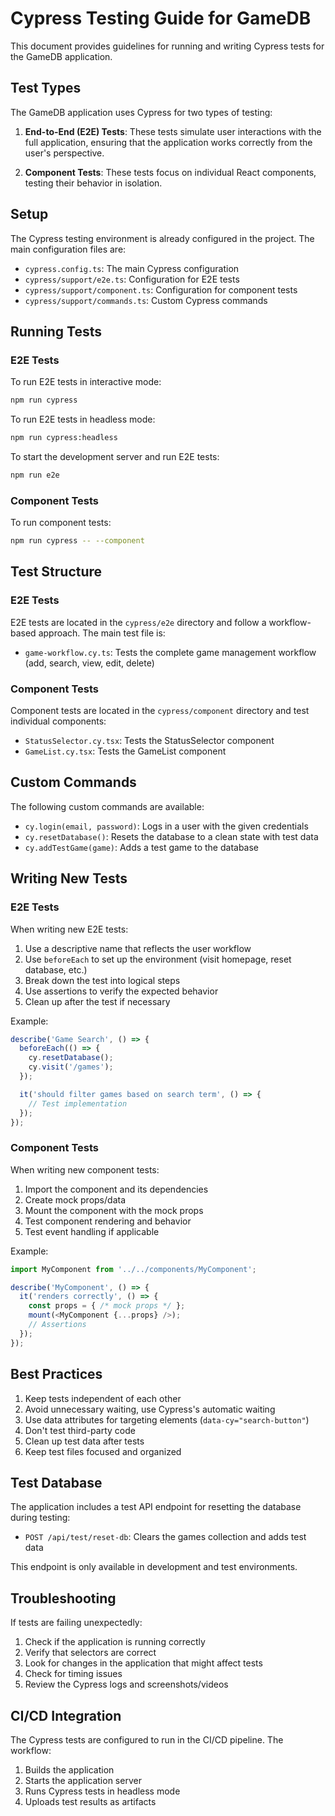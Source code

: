 # Cypress Testing Guide for GameDB

This document provides guidelines for running and writing Cypress tests for the GameDB application.

## Test Types

The GameDB application uses Cypress for two types of testing:

1. **End-to-End (E2E) Tests**: These tests simulate user interactions with the full application, ensuring that the application works correctly from the user's perspective.

2. **Component Tests**: These tests focus on individual React components, testing their behavior in isolation.

## Setup

The Cypress testing environment is already configured in the project. The main configuration files are:

- `cypress.config.ts`: The main Cypress configuration
- `cypress/support/e2e.ts`: Configuration for E2E tests
- `cypress/support/component.ts`: Configuration for component tests
- `cypress/support/commands.ts`: Custom Cypress commands

## Running Tests

### E2E Tests

To run E2E tests in interactive mode:

```bash
npm run cypress
```

To run E2E tests in headless mode:

```bash
npm run cypress:headless
```

To start the development server and run E2E tests:

```bash
npm run e2e
```

### Component Tests

To run component tests:

```bash
npm run cypress -- --component
```

## Test Structure

### E2E Tests

E2E tests are located in the `cypress/e2e` directory and follow a workflow-based approach. The main test file is:

- `game-workflow.cy.ts`: Tests the complete game management workflow (add, search, view, edit, delete)

### Component Tests

Component tests are located in the `cypress/component` directory and test individual components:

- `StatusSelector.cy.tsx`: Tests the StatusSelector component
- `GameList.cy.tsx`: Tests the GameList component

## Custom Commands

The following custom commands are available:

- `cy.login(email, password)`: Logs in a user with the given credentials
- `cy.resetDatabase()`: Resets the database to a clean state with test data
- `cy.addTestGame(game)`: Adds a test game to the database

## Writing New Tests

### E2E Tests

When writing new E2E tests:

1. Use a descriptive name that reflects the user workflow
2. Use `beforeEach` to set up the environment (visit homepage, reset database, etc.)
3. Break down the test into logical steps
4. Use assertions to verify the expected behavior
5. Clean up after the test if necessary

Example:

```typescript
describe('Game Search', () => {
  beforeEach(() => {
    cy.resetDatabase();
    cy.visit('/games');
  });

  it('should filter games based on search term', () => {
    // Test implementation
  });
});
```

### Component Tests

When writing new component tests:

1. Import the component and its dependencies
2. Create mock props/data
3. Mount the component with the mock props
4. Test component rendering and behavior
5. Test event handling if applicable

Example:

```typescript
import MyComponent from '../../components/MyComponent';

describe('MyComponent', () => {
  it('renders correctly', () => {
    const props = { /* mock props */ };
    mount(<MyComponent {...props} />);
    // Assertions
  });
});
```

## Best Practices

1. Keep tests independent of each other
2. Avoid unnecessary waiting, use Cypress's automatic waiting
3. Use data attributes for targeting elements (`data-cy="search-button"`)
4. Don't test third-party code
5. Clean up test data after tests
6. Keep test files focused and organized

## Test Database

The application includes a test API endpoint for resetting the database during testing:

- `POST /api/test/reset-db`: Clears the games collection and adds test data

This endpoint is only available in development and test environments.

## Troubleshooting

If tests are failing unexpectedly:

1. Check if the application is running correctly
2. Verify that selectors are correct
3. Look for changes in the application that might affect tests
4. Check for timing issues
5. Review the Cypress logs and screenshots/videos

## CI/CD Integration

The Cypress tests are configured to run in the CI/CD pipeline. The workflow:

1. Builds the application
2. Starts the application server
3. Runs Cypress tests in headless mode
4. Uploads test results as artifacts 